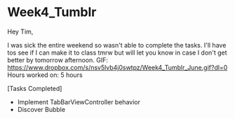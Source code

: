 # Week4_Tumblr

Hey Tim,

I was sick the entire weekend so wasn't able to complete the tasks.
I'll have tos see if I can make it to class tmrw but will let you know in case I don't get better by tomorrow afternoon.
GIF: https://www.dropbox.com/s/nsv5lvb4j0swtpz/Week4_Tumblr_June.gif?dl=0
Hours worked on: 5 hours

[Tasks Completed]
- Implement TabBarViewController behavior
- Discover Bubble


